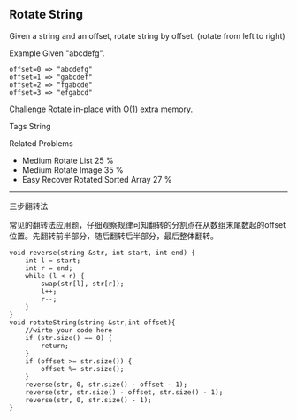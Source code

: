 ## Rotate String  ##

Given a string and an offset, rotate string by offset. (rotate from left to right)

Example
Given "abcdefg".

	offset=0 => "abcdefg"
	offset=1 => "gabcdef"
	offset=2 => "fgabcde"
	offset=3 => "efgabcd"
Challenge 
Rotate in-place with O(1) extra memory.

Tags 
String

Related Problems 

- Medium Rotate List 25 %
- Medium Rotate Image 35 %
- Easy Recover Rotated Sorted Array 27 %

----------
三步翻转法

常见的翻转法应用题，仔细观察规律可知翻转的分割点在从数组末尾数起的offset位置。先翻转前半部分，随后翻转后半部分，最后整体翻转。

	void reverse(string &str, int start, int end) {
	    int l = start;
	    int r = end;
	    while (l < r) {
	        swap(str[l], str[r]);
	        l++;
	        r--;
	    }
	}
	void rotateString(string &str,int offset){
	    //wirte your code here
	    if (str.size() == 0) {
	        return;
	    }
	    if (offset >= str.size()) {
	        offset %= str.size();
	    }
	    reverse(str, 0, str.size() - offset - 1);
	    reverse(str, str.size() - offset, str.size() - 1);
	    reverse(str, 0, str.size() - 1);
	}
